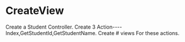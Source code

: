 # CreateView
Create a Student Controller.
Create 3 Action----Index,GetStudentId,GetStudentName.
Create # views For these actions.
